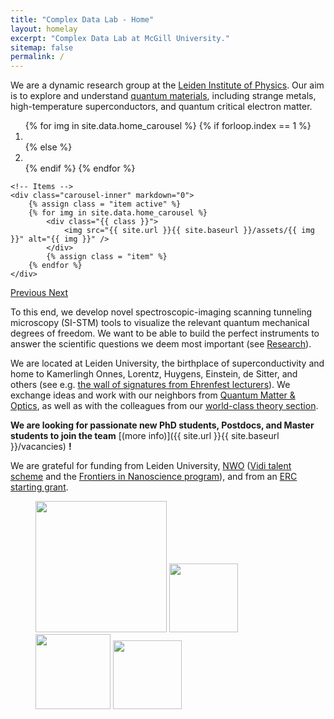 ```yaml
---
title: "Complex Data Lab - Home"
layout: homelay
excerpt: "Complex Data Lab at McGill University."
sitemap: false
permalink: /
---
```


We are a dynamic research group at the [Leiden Institute of Physics](http://www.physics.leidenuniv.nl). Our aim is to explore and understand [quantum materials](http://condensedconcepts.blogspot.nl/2013/05/what-is-quantum-matter.html), including strange metals, high-temperature superconductors, and quantum critical electron matter.


<div markdown="0" id="carousel" class="carousel slide" data-ride="carousel" data-interval="5000" data-pause="hover" >
    <!-- Menu -->
    <ol class="carousel-indicators">
        {% for img in site.data.home_carousel %}
            {% if forloop.index == 1 %}
                <li data-target="#carousel" data-slide-to="{{ forloop.index }}" class="active"></li>
            {% else %}
                <li data-target="#carousel" data-slide-to="{{ forloop.index }}"></li>
            {% endif %}
        {% endfor %}
    </ol>

    <!-- Items -->
    <div class="carousel-inner" markdown="0">
        {% assign class = "item active" %}
        {% for img in site.data.home_carousel %}
            <div class="{{ class }}">
                <img src="{{ site.url }}{{ site.baseurl }}/assets/{{ img }}" alt="{{ img }}" />
            </div>
            {% assign class = "item" %}
        {% endfor %}
    </div>

<a class="left carousel-control" href="#carousel" role="button" data-slide="prev">
    <span class="glyphicon glyphicon-chevron-left" aria-hidden="true"></span>
    <span class="sr-only">Previous</span>
</a>
<a class="right carousel-control" href="#carousel" role="button" data-slide="next">
    <span class="glyphicon glyphicon-chevron-right" aria-hidden="true"></span>
    <span class="sr-only">Next</span>
</a>
</div>




To this end, we develop novel spectroscopic-imaging scanning tunneling microscopy (SI-STM) tools to visualize the relevant quantum mechanical degrees of freedom. We want to be able to build the perfect instruments to answer the  scientific questions we deem most important (see [Research](research)).

We are located at Leiden University, the birthplace of superconductivity and home to Kamerlingh Onnes, Lorentz, Huygens, Einstein, de Sitter, and others (see e.g. [the wall of signatures from Ehrenfest lecturers](https://www.lorentz.leidenuniv.nl/history/colloquium/muur_heel.html)). We exchange ideas and work with our neighbors from [Quantum Matter & Optics](http://www.physics.leidenuniv.nl/qo-home), as well as with the colleagues from our [world-class theory section](https://www.lorentz.leidenuniv.nl).

 **We are  looking for passionate new PhD students, Postdocs, and Master students to join the team** [(more info)]({{ site.url }}{{ site.baseurl }}/vacancies) **!**


We are grateful for funding from Leiden University, [NWO](www.nwo.nl) ([Vidi talent scheme](http://www.nwo.nl/en/research-and-results/programmes/Talent+Scheme) and the [Frontiers in Nanoscience program](https://www.universiteitleiden.nl/en/research/research-projects/science/frontiers-of-nanoscience-nanofront)), and from an [ERC starting grant](https://erc.europa.eu/funding/starting-grants).

<figure class="fourth">
  <img src="{{ site.url }}{{ site.baseurl }}/assets/images/logopic/Logo_Leiden.jpg" style="width: 210px">
  <img src="{{ site.url }}{{ site.baseurl }}/assets/images/logopic/Logo_Nanofront.jpg" style="width: 110px">
  <img src="{{ site.url }}{{ site.baseurl }}/assets/images/logopic/Logo_NWO.jpg" style="width: 120px">
  <img src="{{ site.url }}{{ site.baseurl }}/assets/images/logopic/Logo_ERC.jpg" style="width: 110px">
</figure>
